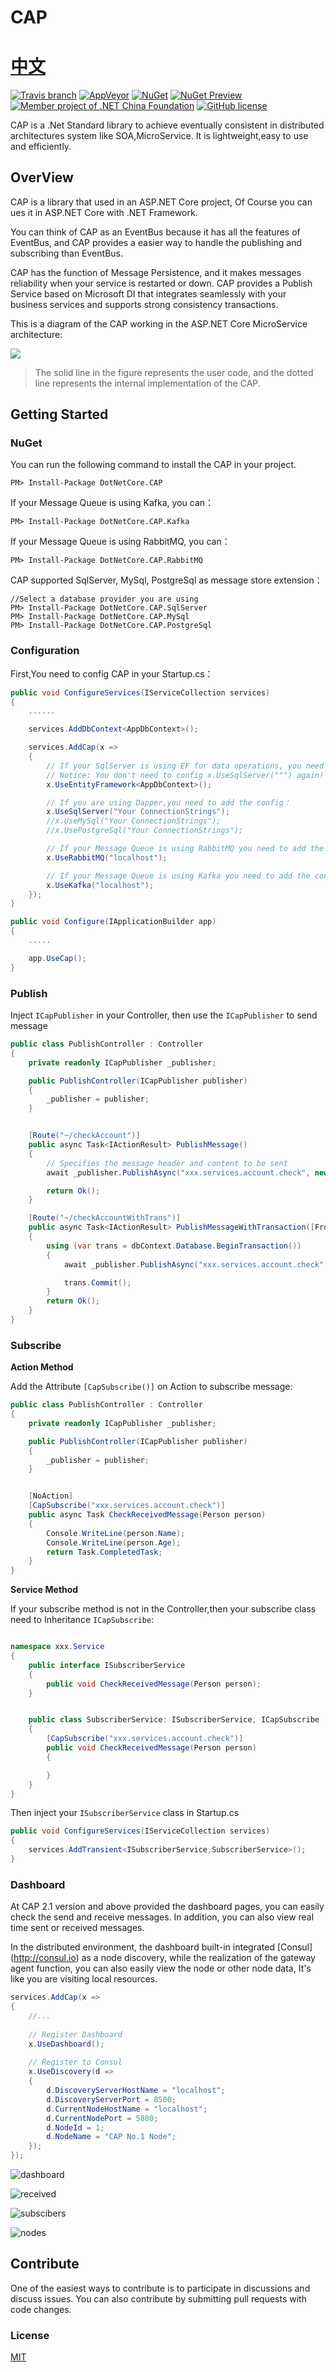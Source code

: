 # CAP 　　　　　　　　　　　　　　　　　　　　　　[中文](https://github.com/dotnetcore/CAP/blob/develop/README.zh-cn.md)
[![Travis branch](https://img.shields.io/travis/dotnetcore/CAP/develop.svg?label=travis-ci)](https://travis-ci.org/dotnetcore/CAP)
[![AppVeyor](https://ci.appveyor.com/api/projects/status/4mpe0tbu7n126vyw?svg=true)](https://ci.appveyor.com/project/yuleyule66/cap)
[![NuGet](https://img.shields.io/nuget/v/DotNetCore.CAP.svg)](https://www.nuget.org/packages/DotNetCore.CAP/)
[![NuGet Preview](https://img.shields.io/nuget/vpre/DotNetCore.CAP.svg?label=nuget-pre)](https://www.nuget.org/packages/DotNetCore.CAP/)
[![Member project of .NET China Foundation](https://img.shields.io/badge/member_project_of-.NET_CHINA-red.svg?style=flat&colorB=9E20C8)](https://github.com/dotnetcore)
[![GitHub license](https://img.shields.io/badge/license-MIT-blue.svg)](https://raw.githubusercontent.com/dotnetcore/CAP/master/LICENSE.txt)

CAP is a .Net Standard library to achieve eventually consistent in distributed architectures system like SOA,MicroService. 	It is lightweight,easy to use and efficiently.

## OverView

CAP is a library that used in an ASP.NET Core project, Of Course you can ues it in ASP.NET Core with .NET Framework.

You can think of CAP as an EventBus because it has all the features of EventBus, and CAP provides a easier way to handle the publishing and subscribing than EventBus.

CAP has the function of Message Persistence, and it makes messages reliability when your service is restarted or down. CAP provides a Publish Service based on Microsoft DI that integrates seamlessly with your business services and supports strong consistency transactions.

This is a diagram of the CAP working in the ASP.NET Core MicroService architecture:

![](http://images2015.cnblogs.com/blog/250417/201707/250417-20170705175827128-1203291469.png)

> The solid line in the figure represents the user code, and the dotted line represents the internal implementation of the CAP.

## Getting Started

### NuGet

You can run the following command to install the CAP in your project.

```
PM> Install-Package DotNetCore.CAP
```

If your Message Queue is using Kafka, you can：

```
PM> Install-Package DotNetCore.CAP.Kafka
```

If your Message Queue is using RabbitMQ, you can：

```
PM> Install-Package DotNetCore.CAP.RabbitMQ
```

CAP supported SqlServer, MySql, PostgreSql as message store extension：

```
//Select a database provider you are using
PM> Install-Package DotNetCore.CAP.SqlServer
PM> Install-Package DotNetCore.CAP.MySql
PM> Install-Package DotNetCore.CAP.PostgreSql
```

### Configuration

First,You need to config CAP in your Startup.cs：

```cs
public void ConfigureServices(IServiceCollection services)
{
	......

	services.AddDbContext<AppDbContext>();

	services.AddCap(x =>
	{
		// If your SqlServer is using EF for data operations, you need to add the following configuration：
		// Notice: You don't need to config x.UseSqlServer(""") again!
		x.UseEntityFramework<AppDbContext>();

		// If you are using Dapper,you need to add the config：
		x.UseSqlServer("Your ConnectionStrings");
		//x.UseMySql("Your ConnectionStrings");
		//x.UsePostgreSql("Your ConnectionStrings");

		// If your Message Queue is using RabbitMQ you need to add the config：
		x.UseRabbitMQ("localhost");

		// If your Message Queue is using Kafka you need to add the config：
		x.UseKafka("localhost");
	});
}

public void Configure(IApplicationBuilder app)
{
	.....

	app.UseCap();
}

```

### Publish

Inject `ICapPublisher` in your Controller, then use the `ICapPublisher` to send message

```cs
public class PublishController : Controller
{
	private readonly ICapPublisher _publisher;

	public PublishController(ICapPublisher publisher)
	{
		_publisher = publisher;
	}


	[Route("~/checkAccount")]
	public async Task<IActionResult> PublishMessage()
	{
		// Specifies the message header and content to be sent
		await _publisher.PublishAsync("xxx.services.account.check", new Person { Name = "Foo", Age = 11 });

		return Ok();
	}

	[Route("~/checkAccountWithTrans")]
	public async Task<IActionResult> PublishMessageWithTransaction([FromServices]AppDbContext dbContext)
	{
		using (var trans = dbContext.Database.BeginTransaction())
		{
			await _publisher.PublishAsync("xxx.services.account.check", new Person { Name = "Foo", Age = 11 });

			trans.Commit();
		}
		return Ok();
	}
}

```

### Subscribe

**Action Method**

Add the Attribute `[CapSubscribe()]` on Action to subscribe message:

```cs
public class PublishController : Controller
{
	private readonly ICapPublisher _publisher;

	public PublishController(ICapPublisher publisher)
	{
		_publisher = publisher;
	}


	[NoAction]
	[CapSubscribe("xxx.services.account.check")]
	public async Task CheckReceivedMessage(Person person)
	{
		Console.WriteLine(person.Name);
		Console.WriteLine(person.Age);     
		return Task.CompletedTask;
	}
}

```

**Service Method**

If your subscribe method is not in the Controller,then your subscribe class need to Inheritance `ICapSubscribe`: 

```cs

namespace xxx.Service
{
	public interface ISubscriberService
	{
		public void CheckReceivedMessage(Person person);
	}


	public class SubscriberService: ISubscriberService, ICapSubscribe
	{
		[CapSubscribe("xxx.services.account.check")]
		public void CheckReceivedMessage(Person person)
		{

		}
	}
}

```

Then inject your  `ISubscriberService`  class in Startup.cs 

```cs
public void ConfigureServices(IServiceCollection services)
{
	services.AddTransient<ISubscriberService,SubscriberService>();
}
```

### Dashboard

At CAP 2.1 version and above provided the dashboard pages, you can easily check the send and receive messages. 
In addition, you can also view real time sent or received messages.

In the distributed environment, the dashboard built-in integrated [Consul] (http://consul.io) as a node discovery, while the realization of the gateway agent function, you can also easily view the node or other node data, It's like you are visiting local resources.

```c#
services.AddCap(x =>
{
    //...
    
    // Register Dashboard
    x.UseDashboard();
    
    // Register to Consul
    x.UseDiscovery(d =>
    {
        d.DiscoveryServerHostName = "localhost";
        d.DiscoveryServerPort = 8500;
        d.CurrentNodeHostName = "localhost";
        d.CurrentNodePort = 5800;
        d.NodeId = 1;
        d.NodeName = "CAP No.1 Node";
    });
});
```

![dashboard](http://images2017.cnblogs.com/blog/250417/201710/250417-20171004220827302-189215107.png)

![received](http://images2017.cnblogs.com/blog/250417/201710/250417-20171004220934115-1107747665.png)

![subscibers](http://images2017.cnblogs.com/blog/250417/201710/250417-20171004220949193-884674167.png)

![nodes](http://images2017.cnblogs.com/blog/250417/201710/250417-20171004221001880-1162918362.png)


## Contribute

One of the easiest ways to contribute is to participate in discussions and discuss issues. You can also contribute by submitting pull requests with code changes.

### License

[MIT](https://github.com/dotnetcore/CAP/blob/master/LICENSE.txt)
